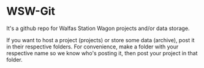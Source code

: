 # WSW-Git
It's a github repo for Walfas Station Wagon projects and/or data storage.

If you want to host a project (projects) or store some data (archive), post it in their respective folders.
For convenience, make a folder with your respective name so we know who's posting it, then post your project in that folder.
